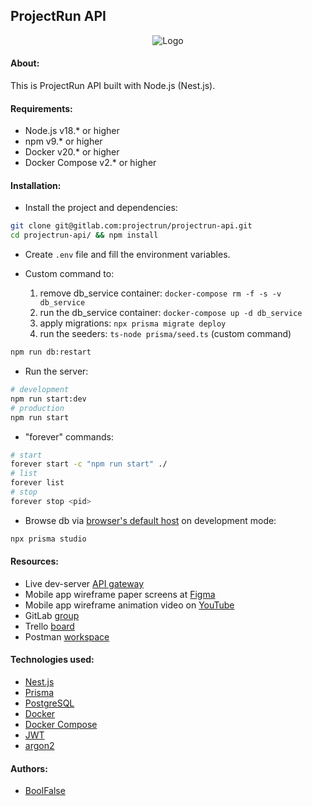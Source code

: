 
## ProjectRun API

<div style="text-align: center">
    <img src="https://drive.google.com/uc?id=11GOe2SHmc2LsGw81MDGvzoFrFPXoV48C" alt="Logo">
</div>



#### About:

This is ProjectRun API built with Node.js (Nest.js).



#### Requirements:

- Node.js v18.* or higher
- npm v9.* or higher
- Docker v20.* or higher
- Docker Compose v2.* or higher



#### Installation:

- Install the project and dependencies:
```bash
git clone git@gitlab.com:projectrun/projectrun-api.git
cd projectrun-api/ && npm install
```

- Create `.env` file and fill the environment variables.

- Custom command to:
  1. remove db_service container: `docker-compose rm -f -s -v db_service`
  2. run the db_service container: `docker-compose up -d db_service`
  3. apply migrations: `npx prisma migrate deploy`
  4. run the seeders: `ts-node prisma/seed.ts` (custom command)
```bash
npm run db:restart
```

- Run the server:
```bash
# development
npm run start:dev
# production
npm run start
```

- "forever" commands:
```bash
# start
forever start -c "npm run start" ./
# list
forever list
# stop
forever stop <pid>
```

- Browse db via [browser's default host](http://localhost:5555) on development mode:
```bash
npx prisma studio
```



#### Resources:

- Live dev-server [API gateway](https://github.am/api)
- Mobile app wireframe paper screens at [Figma](https://www.figma.com/file/YMm2ALVLry7LMFF2hN5T1T/ProjectRun-%5Bwireframe-screens%5D?type=design&mode=design&t=BTY8nfsxSGpHvoL0-1)
- Mobile app wireframe animation video on [YouTube](https://www.youtube.com/watch?v=ho1Nbal3z6s)
- GitLab [group](https://gitlab.com/projectrun)
- Trello [board](https://trello.com/b/SsjxwCku/projectrun-backend)
- Postman [workspace](https://go.postman.co/workspace/4c1f641c-e02c-4aa5-b636-565308855c75)



#### Technologies used:

- [Nest.js](https://nestjs.com/)
- [Prisma](https://www.prisma.io/)
- [PostgreSQL](https://www.postgresql.org/)
- [Docker](https://www.docker.com/)
- [Docker Compose](https://docs.docker.com/compose/)
- [JWT](https://jwt.io/)
- [argon2](https://www.npmjs.com/package/argon2)



#### Authors:

- [BoolFalse](https://boolfalse.com)
